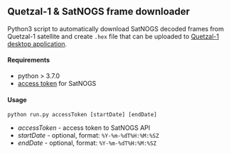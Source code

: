 ## Quetzal-1 & SatNOGS frame downloader

Python3 script to automatically download SatNOGS decoded frames from Quetzal-1 satellite and create `.hex` file that can be uploaded to [Quetzal-1 desktop application](https://github.com/danalvarez/gr-quetzal1).

#### Requirements
- python > 3.7.0
- [access token](https://community.libre.space/t/satnogs-db-telemetry-api-endpoint/5341) for SatNOGS

#### Usage
`python run.py accessToken [startDate] [endDate]`

- *accessToken* - access token to SatNOGS API
- *startDate* - optional, format: `%Y-%m-%dT%H:%M:%SZ`
- *endDate* - optional, format: `%Y-%m-%dT%H:%M:%SZ`